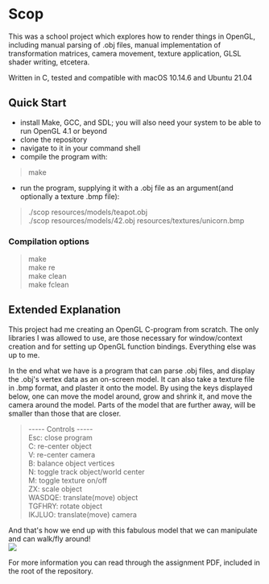 # Scop
This was a school project which explores how to render things in OpenGL, including manual parsing of .obj files, manual implementation of transformation matrices, camera movement, texture application, GLSL shader writing, etcetera.

Written in C, tested and compatible with macOS 10.14.6 and Ubuntu 21.04<br/>

## Quick Start
- install Make, GCC, and SDL; you will also need your system to be able to run OpenGL 4.1 or beyond
- clone the repository
- navigate to it in your command shell
- compile the program with:
>make 
- run the program, supplying it with a .obj file as an argument(and optionally a texture .bmp file):
>./scop resources/models/teapot.obj<br/>
>./scop resources/models/42.obj resources/textures/unicorn.bmp

### Compilation options
>make<br/>
>make re<br/>
>make clean<br/>
>make fclean<br/>

## Extended Explanation
This project had me creating an OpenGL C-program from scratch. The only libraries I was allowed to use, are those necessary for window/context creation and for setting up OpenGL function bindings. Everything else was up to me.

In the end what we have is a program that can parse .obj files, and display the .obj's vertex data as an on-screen model. It can also take a texture file in .bmp format, and plaster it onto the model. By using the keys displayed below, one can move the model around, grow and shrink it, and move the camera around the model. Parts of the model that are further away, will be smaller than those that are closer.

>----- Controls -----<br/>
>Esc: close program<br/>
>C: re-center object<br/>
>V: re-center camera<br/>
>B: balance object vertices<br/>
>N: toggle track object/world center<br/>
>M: toggle texture on/off<br/>
>ZX: scale object<br/>
>WASDQE: translate(move) object<br/>
>TGFHRY: rotate object<br/>
>IKJLUO: translate(move) camera<br/>

And that's how we end up with this fabulous model that we can manipulate and can walk/fly around!<br/>
![](https://imgur.com/58LNOZa.gif)

For more information you can read through the assignment PDF, included in the root of the repository.
